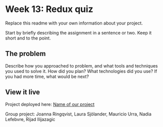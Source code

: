 # Week 13: Redux quiz

Replace this readme with your own information about your project.

Start by briefly describing the assignment in a sentence or two. Keep it short and to the point.

## The problem

Describe how you approached to problem, and what tools and techniques you used to solve it. How did you plan? What technologies did you use? If you had more time, what would be next?

## View it live

Project deployed here: [Name of our project](link)

Group project: Joanna Ringqvist, Laura Sjölander, Mauricio Urra, Nadia Lefebvre, Rijad Ilijazagic